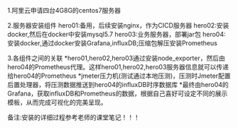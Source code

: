 1.阿里云申请四台4G8G的centos7服务器

2.服务器安装组件
hero01:备用，后续安装nginx，作为CICD服务器
hero02:安装docker,然后在docker中安装mysql5.7
hero03:业务服务器，部署jar包
hero04:安装docker,通过docker安装Grafana,influxDB;压缩包解压安装Prometheus

3.各组件之间的关联
*hero01,hero02,hero03通过安装node_exporter，然后由hero04的Prometheus代理。这样hero01,hero02,hero03服务器信息就可以传递给hero04的Prometheus
*jmeter压力机(测试通过本地压测)，压测时Jmeter配置后置处理器，将压测数据推送到hero04的influxDB时序数据库
*最终由hero04的Grafana，获取influxDB和Prometheus的数据，根据自己喜好可设定不同的展示模板，从而完成可视化的完美呈现。

备注:安装的详细过程参考老师的课堂笔记！！！